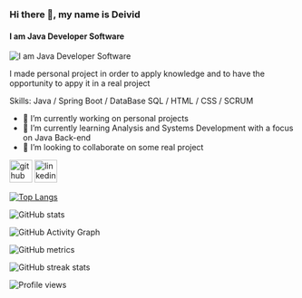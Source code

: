 ### Hi there 👋, my name is Deivid
#### I am Java Developer Software
![I am Java Developer Software](https://sempreupdate.com.br/wp-content/webp-express/webp-images/uploads/2019/02/qual-a-diferenca-entre-programador-e-desenvolvedor.jpg.webp)

I made personal project in order to apply knowledge and to have the opportunity to appy it in a real project

Skills: Java / Spring Boot / DataBase SQL / HTML / CSS / SCRUM

- 🔭 I’m currently working on personal projects  
- 🌱 I’m currently learning Analysis and Systems Development with a focus on Java Back-end 
- 👯 I’m looking to collaborate on some real project 


[<img src='https://cdn.jsdelivr.net/npm/simple-icons@3.0.1/icons/github.svg' alt='github' height='40'>](https://github.com/Deividwb)  [<img src='https://cdn.jsdelivr.net/npm/simple-icons@3.0.1/icons/linkedin.svg' alt='linkedin' height='40'>](https://www.linkedin.com/in/https://www.linkedin.com/in/deivid-willian-0069b84b//)  

[![Top Langs](https://github-readme-stats.vercel.app/api/top-langs/?username=Deividwb)](https://github.com/anuraghazra/github-readme-stats)

![GitHub stats](https://github-readme-stats.vercel.app/api?username=Deividwb&show_icons=true)  

![GitHub Activity Graph](https://activity-graph.herokuapp.com/graph?username=Deividwb)  

![GitHub metrics](https://metrics.lecoq.io/Deividwb)  

![GitHub streak stats](https://github-readme-streak-stats.herokuapp.com/?user=Deividwb)  

![Profile views](https://gpvc.arturio.dev/Deividwb)  
